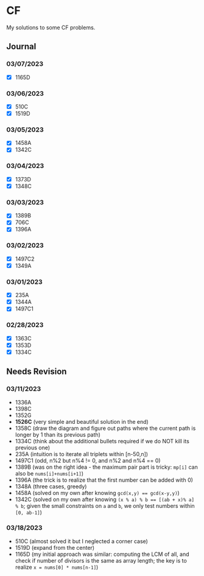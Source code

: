 # CF

My solutions to some CF problems.

## Journal

### 03/07/2023

- [x] 1165D

### 03/06/2023

- [x] 510C
- [x] 1519D

### 03/05/2023

- [x] 1458A
- [x] 1342C

### 03/04/2023

- [x] 1373D
- [x] 1348C

### 03/03/2023

- [x] 1389B
- [x] 706C
- [x] 1396A

### 03/02/2023

- [x] 1497C2
- [x] 1349A

### 03/01/2023

- [x] 235A
- [x] 1344A
- [x] 1497C1

### 02/28/2023

- [x] 1363C
- [x] 1353D
- [x] 1334C

## Needs Revision

### 03/11/2023

- 1336A
- 1398C
- 1352G
- **1526C** (very simple and beautiful solution in the end)
- 1358C (draw the diagram and figure out paths where the current path is longer by 1 than its previous path)
- 1334C (think about the additional bullets required if we do NOT kill its previous one)
- 235A (intuition is to iterate all triplets within [n-50,n])
- 1497C1 (odd, n%2 but n%4 != 0, and n%2 and n%4 == 0)
- 1389B (was on the right idea - the maximum pair part is tricky: `mp[i]` can also be `nums[i]+nums[i+1]`)
- 1396A (the trick is to realize that the first number can be added with 0)
- 1348A (three cases, greedy)
- 1458A (solved on my own after knowing `gcd(x,y) == gcd(x-y,y)`)
- 1342C (solved on my own after knowing `(x % a) % b == [(ab + x)% a] % b`; given the small constraints on `a` and `b`, we only test numbers within `[0, ab-1]`)

### 03/18/2023

- 510C (almost solved it but I neglected a corner case)
- 1519D (expand from the center)
- 1165D (my initial approach was similar: computing the LCM of all, and check if number of divisors is the same as array length; the key is to realize `x = nums[0] * nums[n-1]`)
